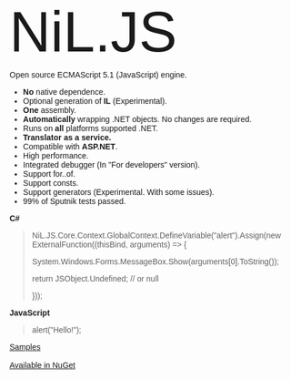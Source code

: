 <html>
<head>
    <title></title>
    <link href='http://fonts.googleapis.com/css?family=Duru+Sans' rel='stylesheet' type='text/css'>
</head>
<body style="font-family: 'Duru Sans', sans-serif;">
    <div style="font-weight: 500; font-size: 100px; position: relative; top: -10px;">NiL.JS</div>
    Open source ECMAScript 5.1 (JavaScript) engine.
    <ul>
        <li><span style="font-weight:bold">No</span> native dependence.</li>
        <li>Optional generation of <span style="font-weight:bold">IL</span> (Experimental).</li>
        <li><span style="font-weight:bold">One</span> assembly.</li>
        <li><span style="font-weight:bold">Automatically</span> wrapping .NET objects. No changes are required.</li>
        <li>Runs on <span style="font-weight:bold">all</span> platforms supported .NET.</li>
        <li><span style="font-weight:bold">Translator as a service.</span></li>
        <li>Compatible with <span style="font-weight:bold">ASP.NET</span>.</li>
        <li>High performance.</li>
        <li>Integrated debugger (In "For developers" version).</li>
        <li>Support for..of.</li>
        <li>Support consts.</li>
        <li>Support generators (Experimental. With some issues).</li>
        <li>99% of Sputnik tests passed.</li>
    </ul>
    <p><strong>C#</strong></p>
    <blockquote>
<p>NiL.JS.Core.Context.GlobalContext.DefineVariable("alert").Assign(new ExternalFunction((thisBind, arguments) =&gt; {</p>

<p>System.Windows.Forms.MessageBox.Show(arguments[0].ToString()); </p>

<p>return JSObject.Undefined; // or null</p>

<p>}));</p>
</blockquote>
    <p><strong>JavaScript</strong></p>
    <blockquote>
<p>alert("Hello!");</p>
</blockquote>
    <a href="https://github.com/nilproject/NiL.JS/wiki/Samples">Samples</a>
    <br/><br/>
    <a href="https://www.nuget.org/packages/NiL.JS">Available in NuGet</a>
</body>
</html>
